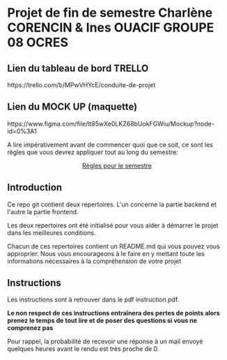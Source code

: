 # Projet de fin de semestre Charlène CORENCIN & Ines OUACIF GROUPE 08 OCRES

<h2>Lien du tableau de bord TRELLO</h2>
https://trello.com/b/MPwVHYcE/conduite-de-projet 

<h2>Lien du MOCK UP (maquette)</h2>
https://www.figma.com/file/lt85wXe0LKZ68bUokFGWiu/Mockup?node-id=0%3A1 

A lire impérativement avant de commencer quoi que ce soit, ce sont les règles que vous devrez appliquer tout au long du semestre:

<p align="center">
 <a href="https://gitlab.com/Adrien_Kourganoff/instructions_web_ocres_ing4/-/blob/master/README.md">Règles pour le semestre</a>
</p>

## Introduction

Ce repo git contient deux repertoires. L'un concerne la partie backend et l'autre la partie frontend.

Les deux repertoires ont été initialisé pour vous aider à démarrer le projet dans les meilleures conditions.

Chacun de ces repertoires contient un README.md qui vous pouvez vous approprier. Nous vous encourageons à le faire en y mettant toute les informations nécessaires à la compréhension de votre projet

## Instructions

Les instructions sont à retrouver dans le pdf instruction.pdf.

**Le non respect de ces instructions entraînera des pertes de points alors prenez le temps de tout lire et de poser des questions si vous ne comprenez pas**

Pour rappel, la probabilité de recevoir une réponse à un mail envoyé quelques heures avant le rendu est très proche de 0.
